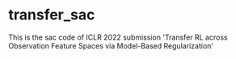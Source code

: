 # transfer_sac
This is the sac code of ICLR 2022 submission 'Transfer RL across Observation Feature Spaces via Model-Based Regularization'
